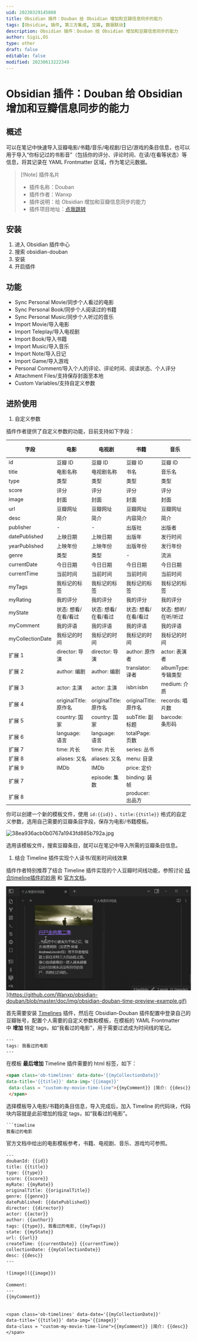 ```yaml
---
uid: 20230329145808
title: Obsidian 插件：Douban 给 Obsidian 增加和豆瓣信息同步的能力
tags: [Obsidian, 插件, 第三方集成, 豆瓣, 数据联动]
description: Obsidian 插件：Douban 给 Obsidian 增加和豆瓣信息同步的能力
author: SigiL,OS
type: other
draft: false
editable: false
modified: 20230613222349
---
```


# Obsidian 插件：Douban 给 Obsidian 增加和豆瓣信息同步的能力

## 概述

可以在笔记中快速导入豆瓣电影/书籍/音乐/电视剧/日记/游戏的条目信息，也可以用于导入“你标记过的书影音”（包括你的评分、评论时间、在读/在看等状态）等信息，将其记录在 YAML Frontmatter 区域，作为笔记元数据。

> [!Note] 插件名片
> - 插件名称：Douban
> - 插件作者：Wanxp
> - 插件说明：给 Obsidian 增加和豆瓣信息同步的能力
> - 插件项目地址：[点我跳转](https://github.com/Wanxp/obsidian-douban)

## 安装

1. 进入 Obsidian 插件中心
2. 搜索 obsidian-douban
3. 安装
4. 开启插件

## 功能

- Sync Personal Movie/同步个人看过的电影
- Sync Personal Book/同步个人阅读过的书籍
- Sync Personal Music/同步个人听过的音乐
- Import Movie/导入电影
- Import Teleplay/导入电视剧
- Import Book/导入书籍
- Import Music/导入音乐
- Import Note/导入日记
- Import Game/导入游戏
- Personal Comment/导入个人的评论、评论时间、阅读状态、个人评分
- Attachment Files/支持保存封面至本地
- Custom Variables/支持自定义参数

## 进阶使用

1. 自定义参数

插件作者提供了自定义参数的功能，目前支持如下字段：

|字段|电影|电视剧|书籍|音乐|日记|游戏|广播|
|---|---|---|---|---|---|---|---|
|id|豆瓣 ID|豆瓣 ID|豆瓣 ID|豆瓣 ID|豆瓣 ID|豆瓣 ID|-|
|title|电影名称|电视剧名称|书名|音乐名|日记标题|游戏名称|-|
|type|类型|类型|类型|类型|类型|类型|-|
|score|评分|评分|评分|评分|评分|评分|-|
|image|封面|封面|封面|封面|图片|封面|-|
|url|豆瓣网址|豆瓣网址|豆瓣网址|豆瓣网址|豆瓣网址|豆瓣网址|-|
|desc|简介|简介|内容简介|简介|简介|简介|-|
|publisher|-|-|出版社|出版者|发布者|发行商|-|
|datePublished|上映日期|上映日期|出版年|发行时间|发布时间|发行日期|-|
|yearPublished|上映年份|上映年份|出版年份|发行年份|发布年份|发行年份|-|
|genre|类型|类型|-|流派|-|类型|-|
|currentDate|今日日期|今日日期|今日日期|今日日期|今日日期|今日日期||
|currentTime|当前时间|当前时间|当前时间|当前时间|当前时间|当前时间||
|myTags|我标记的标签|我标记的标签|我标记的标签|我标记的标签|-|我标记的标签||
|myRating|我的评分|我的评分|我的评分|我的评分|-|我的评分||
|myState|状态: 想看/在看/看过|状态: 想看/在看/看过|状态: 想看/在看/看过|状态: 想听/在听/听过|-|状态: 想玩/在玩/玩过||
|myComment|我的评语|我的评语|我的评语|我的评语|-|我的评语||
|myCollectionDate|我标记的时间|我标记的时间|我标记的时间|我标记的时间|-|我标记的时间||
|扩展 1|director: 导演|director: 导演|author: 原作者|actor: 表演者|author: 作者|aliases: 别名||
|扩展 2|author: 编剧|author: 编剧|translator: 译者|albumType: 专辑类型|authorUrl: 作者网址|developer: 开发商||
|扩展 3|actor: 主演|actor: 主演|isbn:isbn|medium: 介质|content: 日记内容|platform: 平台||
|扩展 4|originalTitle: 原作名|originalTitle: 原作名|originalTitle: 原作名|records: 唱片数||||
|扩展 5|country: 国家|country: 国家|subTitle: 副标题|barcode: 条形码||||
|扩展 6|language: 语言|language: 语言|totalPage: 页数|||||
|扩展 7|time: 片长|time: 片长|series: 丛书|||||
|扩展 8|aliases: 又名|aliases: 又名|menu: 目录|||||
|扩展 9|IMDb|IMDb|price: 定价|||||
|扩展 7||episode: 集数|binding: 装帧|||||
|扩展 8|||producer: 出品方||||

你可以创建一个新的模板文件，使用 `id:{{id}}` 、`title:{{title}}` 格式的自定义参数，选用自己需要的豆瓣条目字段，保存为电影/书籍模板。

![38ea936acb0b0767a1943fd885b792a.jpg](https://cdn.pkmer.cn/images/38ea936acb0b0767a1943fd885b792a.jpg!pkmer)

选用该模板文件，搜索豆瓣条目，就可以在笔记中导入所需的豆瓣条目信息。

1. 结合 Timeline 插件实现个人读书/观影时间线效果

插件作者特别推荐了结合 Timeline 插件实现的个人豆瓣时间线功能，参照讨论 [结合timeline插件的妙用](https://github.com/Wanxp/obsidian-douban/issues/19#issuecomment-1428307130) 和 [官方文档](https://github.com/Wanxp/obsidian-douban/blob/master/doc/Obsidian-Douban-TimeLine.md)。

![](https://github.com/Wanxp/obsidian-douban/raw/master/doc/img/obsidian-douban-time-preview-example.gif)](<https://github.com/Wanxp/obsidian-douban/blob/master/doc/img/obsidian-douban-time-preview-example.gif)>

首先需要安装 [Timelines](https://github.com/Darakah/obsidian-timelines) 插件，然后在 Obsidian-Douban 插件配置中登录自己的豆瓣账号，配置个人需要的自定义参数和模板，在模板的 YAML Frontmatter 中 **增加** 特定 tags，如“我看过的电影”，用于需要过滤成为时间线的笔记。

````
---
tags: 我看过的电影
---
````

在模板 **最后增加** Timeline 插件需要的 html 标签，如下：

````html
<span class='ob-timelines' data-date='{{myCollectionDate}}' 
data-title='{{title}}' data-img='{{image}}'
 data-class = "custom-my-movie-time-line">{{myComment}} |简介: {{desc}}
 </span> 
````

选择模板导入电影/书籍的条目信息，导入完成后，加入 Timeline 的代码块，代码块内容就是此前增加的指定 tags，如“我看过的电影”。

````
```timeline
我看过的电影
````

官方文档中给出的电影模板参考，书籍、电视剧、音乐、游戏均可参照。

````
---
doubanId: {{id}}
title: {{title}}
type: {{type}}
score: {{score}}
myRate: {{myRate}}
originalTitle: {{originalTitle}}
genre: {{genre}}
datePublished: {{datePublished}}
director: {{director}}
actor: {{actor}}
author: {{author}}
tags: {{type}}, 我看过的电影, {{myTags}}
state: {{myState}}
url: {{url}}
createTime: {{currentDate}} {{currentTime}}
collectionDate: {{myCollectionDate}}
desc: {{desc}}
---

![image]({{image}})

Comment: 
---
{{myComment}}


<span class='ob-timelines' data-date='{{myCollectionDate}}'
data-title='{{title}}' data-img='{{image}}'
data-class = "custom-my-movie-time-line">{{myComment}} |简介: {{desc}}
</span> 
````